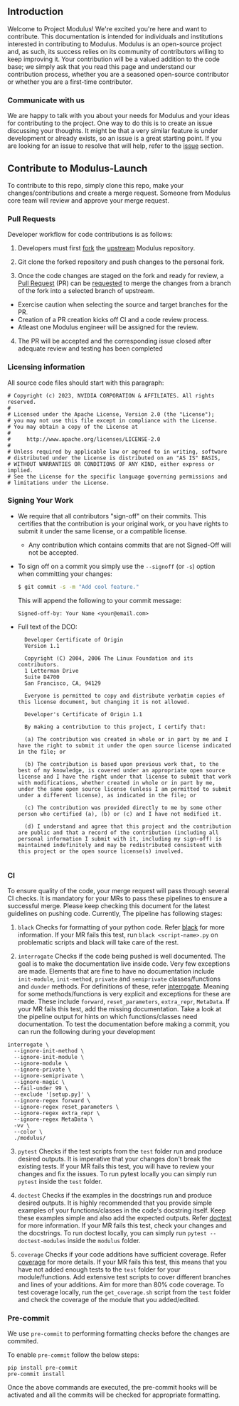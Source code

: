 ## Introduction

Welcome to Project Modulus! We're excited you're here and want to contribute. This documentation is intended for individuals and institutions interested in contributing to Modulus. Modulus is an open-source project and, as such, its success relies on its community of contributors willing to keep improving it. Your contribution will be a valued addition to the code base; we simply ask that you read this page and understand our contribution process, whether you are a seasoned open-source contributor or whether you are a first-time contributor.

### Communicate with us
We are happy to talk with you about your needs for Modulus and your ideas for contributing to the project. One way to do this is to create an issue discussing your thoughts. It might be that a very similar feature is under development or already exists, so an issue is a great starting point. If you are looking for an issue to resolve that will help, refer to the [issue](https://github.com/NVIDIA/modulus/issues) section.


## Contribute to Modulus-Launch
To contribute to this repo, simply clone this repo, make your changes/contributions and create a merge request. Someone from Modulus core team will review and approve your merge request. 

### Pull Requests
Developer workflow for code contributions is as follows:

1. Developers must first [fork](https://help.github.com/en/articles/fork-a-repo) the [upstream](https://github.com/NVIDIA/Modulus) Modulus repository.

2. Git clone the forked repository and push changes to the personal fork.

3. Once the code changes are staged on the fork and ready for review, a [Pull Request](https://help.github.com/en/articles/about-pull-requests) (PR) can be [requested](https://help.github.com/en/articles/creating-a-pull-request) to merge the changes from a branch of the fork into a selected branch of upstream.
  * Exercise caution when selecting the source and target branches for the PR.
  * Creation of a PR creation kicks off CI and a code review process.
  * Atleast one Modulus engineer will be assigned for the review.

4. The PR will be accepted and the corresponding issue closed after adequate review and testing has been completed

### Licensing information
All source code files should start with this paragraph:
```
# Copyright (c) 2023, NVIDIA CORPORATION & AFFILIATES. All rights reserved.
#
# Licensed under the Apache License, Version 2.0 (the "License");
# you may not use this file except in compliance with the License.
# You may obtain a copy of the License at
#
#     http://www.apache.org/licenses/LICENSE-2.0
#
# Unless required by applicable law or agreed to in writing, software
# distributed under the License is distributed on an "AS IS" BASIS,
# WITHOUT WARRANTIES OR CONDITIONS OF ANY KIND, either express or implied.
# See the License for the specific language governing permissions and
# limitations under the License.
```
### Signing Your Work

* We require that all contributors "sign-off" on their commits. This certifies that the contribution is your original work, or you have rights to submit it under the same license, or a compatible license.

  * Any contribution which contains commits that are not Signed-Off will not be accepted.

* To sign off on a commit you simply use the `--signoff` (or `-s`) option when committing your changes:
  ```bash
  $ git commit -s -m "Add cool feature."
  ```
  This will append the following to your commit message:
  ```
  Signed-off-by: Your Name <your@email.com>
  ```

* Full text of the DCO:

  ```
    Developer Certificate of Origin
    Version 1.1
    
    Copyright (C) 2004, 2006 The Linux Foundation and its contributors.
    1 Letterman Drive
    Suite D4700
    San Francisco, CA, 94129
    
    Everyone is permitted to copy and distribute verbatim copies of this license document, but changing it is not allowed.
  ```

  ```
    Developer's Certificate of Origin 1.1
    
    By making a contribution to this project, I certify that:
    
    (a) The contribution was created in whole or in part by me and I have the right to submit it under the open source license indicated in the file; or
    
    (b) The contribution is based upon previous work that, to the best of my knowledge, is covered under an appropriate open source license and I have the right under that license to submit that work with modifications, whether created in whole or in part by me, under the same open source license (unless I am permitted to submit under a different license), as indicated in the file; or
    
    (c) The contribution was provided directly to me by some other person who certified (a), (b) or (c) and I have not modified it.
    
    (d) I understand and agree that this project and the contribution are public and that a record of the contribution (including all personal information I submit with it, including my sign-off) is maintained indefinitely and may be redistributed consistent with this project or the open source license(s) involved.
    
### CI

To ensure quality of the code, your merge request will pass through several CI checks. 
It is mandatory for your MRs to pass these pipelines to ensure a successful merge. 
Please keep checking this document for the latest guidelines on pushing code. Currently, 
The pipeline has following stages:

1. `black` 
  Checks for formatting of your python code. 
  Refer [black](https://black.readthedocs.io/en/stable/) for more information. 
  If your MR fails this test, run `black <script-name>.py` on problematic scripts and 
  black will take care of the rest. 

2. `interrogate` 
  Checks if the code being pushed is well documented. The goal is to make the 
  documentation live inside code. Very few exceptions are made. 
  Elements that are fine to have no documentation include `init-module`, `init-method`, 
  `private` and `semiprivate` classes/functions and `dunder` methods. For definitions of 
  these, refer [interrogate](https://interrogate.readthedocs.io/en/latest/). Meaning for
  some methods/functions is very explicit and exceptions for these are made. These 
  include `forward`, `reset_parameters`, `extra_repr`, `MetaData`. If your MR fails this
  test, add the missing documentation. Take a look at the pipeline output for hints on 
  which functions/classes need documentation. 
  To test the documentation before making a commit, you can run the following during 
  your development  
  ```
  interrogate \
    --ignore-init-method \
    --ignore-init-module \
    --ignore-module \
    --ignore-private \
    --ignore-semiprivate \
    --ignore-magic \
    --fail-under 99 \
    --exclude '[setup.py]' \
    --ignore-regex forward \
    --ignore-regex reset_parameters \
    --ignore-regex extra_repr \
    --ignore-regex MetaData \
    -vv \
    --color \
    ./modulus/
  ```

3. `pytest` 
  Checks if the test scripts from the `test` folder run and produce desired outputs. It 
  is imperative that your changes don't break the existing tests. If your MR fails this
  test, you will have to review your changes and fix the issues. 
  To run pytest locally you can simply run `pytest` inside the `test` folder.

4. `doctest` 
  Checks if the examples in the docstrings run and produce desired outputs. It is highly
  recommended that you provide simple examples of your functions/classes in the code's
  docstring itself. Keep these examples simple and also add the expected outputs. 
  Refer [doctest](https://docs.python.org/3/library/doctest.html) for more information. 
  If your MR fails this test, check your changes and the docstrings. 
  To run doctest locally, you can simply run `pytest --doctest-modules` inside the 
  `modulus` folder. 

5. `coverage`
  Checks if your code additions have sufficient coverage. Refer 
  [coverage](https://coverage.readthedocs.io/en/6.5.0/index.html#) for more details. If 
  your MR fails this test, this means that you have not added enough tests to the `test`
  folder for your module/functions. Add extensive test scripts to cover different 
  branches and lines of your additions. Aim for more than 80% code coverage. 
  To test coverage locally, run the `get_coverage.sh` script from the `test` folder and
  check the coverage of the module that you added/edited. 

### Pre-commit

We use `pre-commit` to performing formatting checks before the changes are commited. 

To enable `pre-commit` follow the below steps:

```
pip install pre-commit
pre-commit install
```

Once the above commands are executed, the pre-commit hooks will be activated and all 
the commits will be checked for appropriate formatting.
